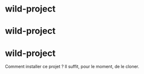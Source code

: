 # wild-project
# wild-project
# wild-project
Comment installer ce projet ?
Il suffit, pour le moment, de le cloner. 
